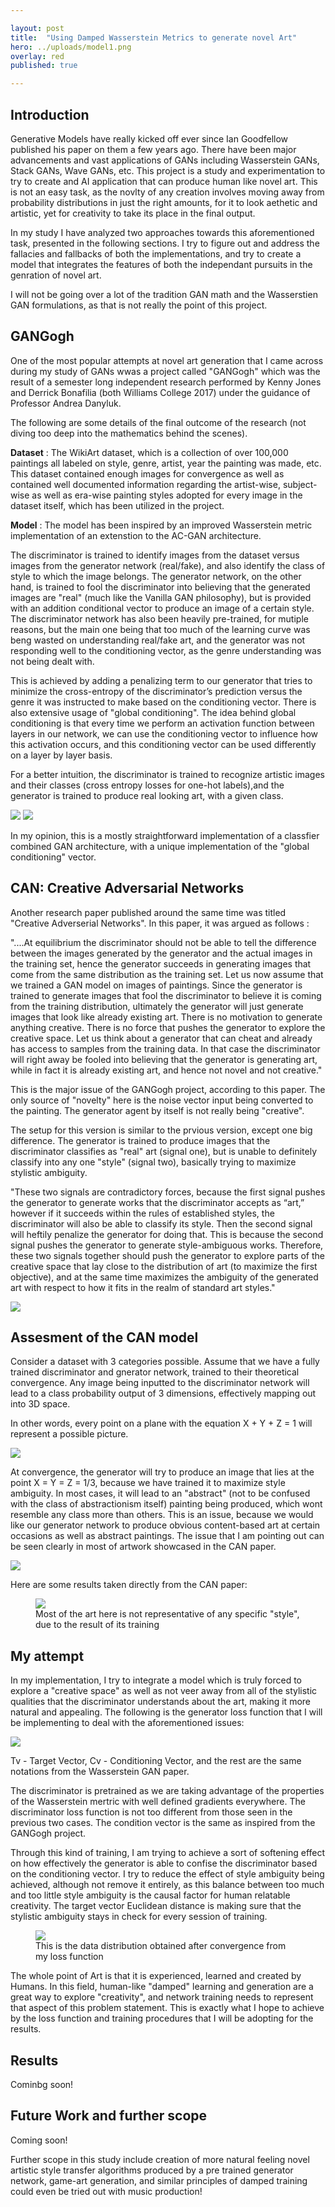 ```yaml
---

layout: post
title:  "Using Damped Wasserstein Metrics to generate novel Art"
hero: ../uploads/model1.png
overlay: red
published: true

---
```


## Introduction

Generative Models have really kicked off ever since Ian Goodfellow published his paper on them a few years ago. There have been major advancements and vast applications of GANs including Wasserstein GANs, Stack GANs, Wave GANs, etc. This project is a study and experimentation to try to create and AI application that can produce human like novel art. This is not an easy task, as the novlty of any creation involves moving away from probability distributions in just the right amounts, for it to look aethetic and artistic, yet for creativity to take its place in the final output. 

In my study I have analyzed two approaches towards this aforementioned task, presented in the following sections. I try to figure out and address the fallacies and fallbacks of both the implementations, and try to create a model that integrates the features of both the independant pursuits in the genration of novel art. 

I will not be going over a lot of the tradition GAN math and the Wasserstien GAN formulations, as that is not really the point of this project.

## GANGogh 

One of the most popular attempts at novel art generation that I came across during my study of GANs wwas a project called "GANGogh" which was the result of a semester long independent research performed by Kenny Jones and Derrick Bonafilia (both Williams College 2017) under the guidance of Professor Andrea Danyluk. 

The following are some details of the final outcome of the research (not diving too deep into the mathematics behind the scenes).

<strong>Dataset</strong> : The WikiArt dataset, which is a collection of over 100,000 paintings all labeled on style, genre, artist, year the painting was made, etc. This dataset contained enough images for convergence as well as contained well documented information regarding the artist-wise, subject-wise as well as era-wise painting styles adopted for every image in the dataset itself, which has been utilized in the project.

<strong>Model</strong> : The model has been inspired by an improved Wasserstein metric implementation of an extenstion to the AC-GAN architecture. 

The discriminator is trained to identify images from the dataset versus images from the generator network (real/fake), and also identify the class of style to which the image belongs. The generator network, on the other hand, is trained to fool the discriminator into believing that the generated images are "real" (much like the Vanilla GAN philosophy), but is provided with an addition conditional vector to produce an image of a certain style. The discriminator network has also been heavily pre-trained, for mutiple reasons, but the main one being that too much of the learning curve was beng wasted on understanding real/fake art, and the generator was not responding well to the conditioning vector, as the genre understanding was not being dealt with.

This is achieved by adding a penalizing term to our generator that tries to minimize the cross-entropy of the discriminator’s prediction versus the genre it was instructed to make based on the conditioning vector. There is also extensive usage of "global conditioning". The idea behind global conditioning is that every time we perform an activation function between layers in our network, we can use the conditioning vector to influence how this activation occurs, and this conditioning vector can be used differently on a layer by layer basis.

For a better intuition, the discriminator is trained to recognize artistic images and their classes (cross entropy losses for one-hot labels),and the generator is trained to produce real looking art, with a given class.

<img src="../uploads/model1.png"> 

<img src="../uploads/model2.png"> 

In my opinion, this is a mostly straightforward implementation of a classfier combined GAN architecture, with a unique implementation of the "global conditioning" vector. 

## CAN: Creative Adversarial Networks

Another research paper published around the same time was titled "Creative Adverserial Networks". In this paper, it was argued as follows :

"....At equilibrium the discriminator should not be able to tell the difference between the images generated by the generator and the actual images in the training set, hence the generator succeeds in generating images that come from the same distribution as the training set. Let us now assume that we trained a GAN model on images of paintings. Since the generator
is trained to generate images that fool the discriminator to believe it is coming from the training distribution, ultimately the generator will just generate images that look like already existing art. There is no motivation to generate anything creative. There is no force that pushes the generator to explore the creative space. Let us think about a generator that can cheat and already has access to samples from the training data. In that case the discriminator will right away be fooled into believing that the generator is generating art, while in fact it is already existing art, and hence not novel and not creative."

This is the major issue of the GANGogh project, according to this paper. The only source of "novelty" here is the noise vector input being converted to the painting. The generator agent by itself is not really being "creative". 

The setup for this version is similar to the prvious version, except one big difference. The generator is trained to produce images that the discriminator classifies as "real" art (signal one), but is unable to definitely classify into any one "style" (signal two), basically trying to maximize stylistic ambiguity. 

"These two signals are contradictory forces, because the first signal pushes the generator to generate works that the discriminator accepts as “art,” however if it succeeds within the rules of established styles, the discriminator will also be able to classify its style. Then the second signal will heftily penalize the generator for doing that. This is because the second signal pushes the generator to generate style-ambiguous works. Therefore, these two signals together should push the generator to explore parts of the creative space that lay close to the distribution of art (to maximize the first objective), and at the same time maximizes the ambiguity of the generated art with respect to how it fits in the realm of standard art styles."

<img src="../uploads/model3.png"> 

## Assesment of the CAN model

Consider a dataset with 3 categories possible. Assume that we have a fully trained discriminator and gnerator network, trained to their theoretical convergence. Any image being inputted to the discriminator network will lead to a class probability output of 3 dimensions, effectively mapping out into 3D space.

In other words, every point on a plane with the equation X + Y + Z = 1 will represent a possible picture. 

<img src="../uploads/plot.png"> 

At convergence, the generator will try to produce an image that lies at the point X = Y = Z = 1/3, because we have trained it to maximize style ambiguity. In most cases, it will lead to an "abstract" (not to be confused with the class of abstractionism itself) painting being produced, which wont resemble any class more than others. This is an issue, because we would like our generator network to produce obvious content-based art at certain occasions as well as abstract paintings. The issue that I am pointing out can be seen clearly in most of artwork showcased in the CAN paper. 

<img src="../uploads/plot2.png"> 

Here are some results taken directly from the CAN paper:

<figure>
<img src="../uploads/art.PNG">
<figcaption>Most of the art here is not representative of any specific "style", due to the result of its training</figcaption>
</figure>

## My attempt

In my implementation, I try to integrate a model which is truly forced to explore a "creative space" as well as not veer away from all of the stylistic qualities that the discriminator understands about the art, making it more natural and appealing. The following is the generator loss function that I will be implementing to deal with the aforementioned issues:

<img src="../uploads/losss.png">

Tv - Target Vector, Cv - Conditioning Vector, and the rest are the same notations from the Wasserstein GAN paper.

The discriminator is pretrained as we are taking advantage of the properties of the Wasserstein mertric with well defined gradients everywhere. The discriminator loss function is not too different from those seen in the previous two cases. The condition vector is the same as inspired from the GANGogh project.

Through this kind of training, I am trying to achieve a sort of softening effect on how effectively the generator is able to confise the discriminator based on the conditioning vector. I try to reduce the effect of style ambiguity being achieved, although not remove it entirely, as this balance between too much and too little style ambiguity is the causal factor for human relatable creativity. The target vector Euclidean distance is making sure that the stylistic ambiguity stays in check for every session of training.

<figure>
<img src="../uploads/plot1.png">
<figcaption>This is the data distribution obtained after convergence from my loss function</figcaption>
</figure>

The whole point of Art is that it is experienced, learned and created by Humans. In this field, human-like "damped" learning and generation are a great way to explore "creativity", and network training needs to represent that aspect of this problem statement. This is exactly what I hope to achieve by the loss function and training procedures that I will be adopting for the results.

## Results

Cominbg soon!

## Future Work and further scope 

Coming soon!

Further scope in this study include creation of more natural feeling novel artistic style transfer algorithms produced by a pre trained generator network, game-art generation, and similar principles of damped training could even be tried out with music production!  
